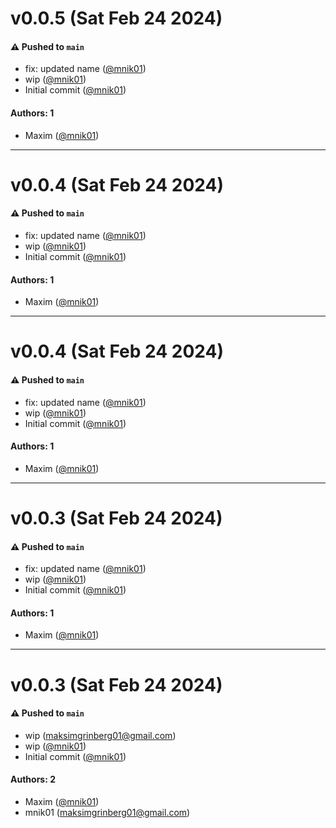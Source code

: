 # v0.0.5 (Sat Feb 24 2024)

#### ⚠️ Pushed to `main`

- fix: updated name ([@mnik01](https://github.com/mnik01))
- wip ([@mnik01](https://github.com/mnik01))
- Initial commit ([@mnik01](https://github.com/mnik01))

#### Authors: 1

- Maxim ([@mnik01](https://github.com/mnik01))

---

# v0.0.4 (Sat Feb 24 2024)

#### ⚠️ Pushed to `main`

- fix: updated name ([@mnik01](https://github.com/mnik01))
- wip ([@mnik01](https://github.com/mnik01))
- Initial commit ([@mnik01](https://github.com/mnik01))

#### Authors: 1

- Maxim ([@mnik01](https://github.com/mnik01))

---

# v0.0.4 (Sat Feb 24 2024)

#### ⚠️ Pushed to `main`

- fix: updated name ([@mnik01](https://github.com/mnik01))
- wip ([@mnik01](https://github.com/mnik01))
- Initial commit ([@mnik01](https://github.com/mnik01))

#### Authors: 1

- Maxim ([@mnik01](https://github.com/mnik01))

---

# v0.0.3 (Sat Feb 24 2024)

#### ⚠️ Pushed to `main`

- fix: updated name ([@mnik01](https://github.com/mnik01))
- wip ([@mnik01](https://github.com/mnik01))
- Initial commit ([@mnik01](https://github.com/mnik01))

#### Authors: 1

- Maxim ([@mnik01](https://github.com/mnik01))

---

# v0.0.3 (Sat Feb 24 2024)

#### ⚠️ Pushed to `main`

- wip (maksimgrinberg01@gmail.com)
- wip ([@mnik01](https://github.com/mnik01))
- Initial commit ([@mnik01](https://github.com/mnik01))

#### Authors: 2

- Maxim ([@mnik01](https://github.com/mnik01))
- mnik01 (maksimgrinberg01@gmail.com)
